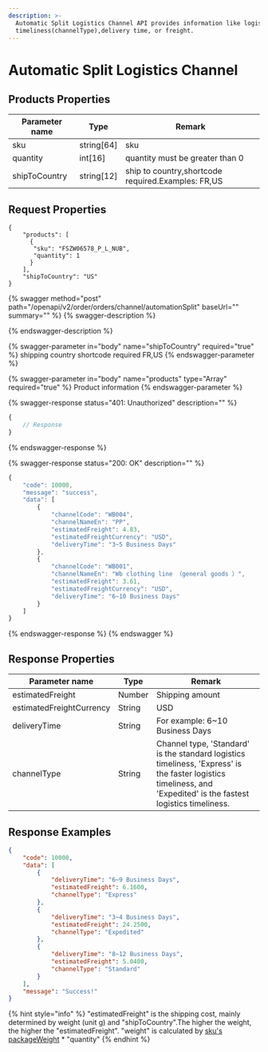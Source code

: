 ```yaml
---
description: >-
  Automatic Split Logistics Channel API provides information like logistics
  timeliness(channelType),delivery time, or freight.
---
```


# Automatic Split Logistics Channel

## Products Properties <a href="#response-parameter" id="response-parameter"></a>

| Parameter name | Type        | Remark                                             |
| -------------- | ----------- | -------------------------------------------------- |
| sku            | string\[64] | sku                                                |
| quantity       | int\[16]    | quantity must be greater than 0                    |
| shipToCountry  | string\[12] | ship to country,shortcode required.Examples: FR,US |

## Request Properties <a href="#response-parameter" id="response-parameter"></a>

```
{
    "products": [
      {
       "sku": "FSZW06578_P_L_NUB",
       "quantity": 1
      }
    ],
    "shipToCountry": "US"
}
```

{% swagger method="post" path="/openapi/v2/order/orders/channel/automationSplit" baseUrl="" summary="" %}
{% swagger-description %}

{% endswagger-description %}

{% swagger-parameter in="body" name="shipToCountry" required="true" %}
shipping country shortcode required FR,US
{% endswagger-parameter %}

{% swagger-parameter in="body" name="products" type="Array" required="true" %}
Product information
{% endswagger-parameter %}

{% swagger-response status="401: Unauthorized" description="" %}
```javascript
{
    // Response
}
```
{% endswagger-response %}

{% swagger-response status="200: OK" description="" %}
```javascript
{
    "code": 10000,
    "message": "success",
    "data": [
        {
            "channelCode": "WB004",
            "channelNameEn": "PP",
            "estimatedFreight": 4.83,
            "estimatedFreightCurrency": "USD",
            "deliveryTime": "3~5 Business Days"
        },
        {
            "channelCode": "WB001",
            "channelNameEn": "Wb clothing line （general goods ）",
            "estimatedFreight": 3.61,
            "estimatedFreightCurrency": "USD",
            "deliveryTime": "6~10 Business Days"
        }
    ]
}
```
{% endswagger-response %}
{% endswagger %}

## Response Properties <a href="#response-parameter" id="response-parameter"></a>

| Parameter name           | Type   | Remark                                                                                                                                                            |
| ------------------------ | ------ | ----------------------------------------------------------------------------------------------------------------------------------------------------------------- |
| estimatedFreight         | Number | Shipping amount                                                                                                                                                   |
| estimatedFreightCurrency | String | USD                                                                                                                                                               |
| deliveryTime             | String | For example: 6\~10 Business Days                                                                                                                                  |
| channelType              | String | Channel type, 'Standard' is the standard logistics timeliness, 'Express' is the faster logistics timeliness, and 'Expedited' is the fastest logistics timeliness. |

## Response Examples <a href="#response-parameter" id="response-parameter"></a>

```json
{
    "code": 10000,
    "data": [
        {
            "deliveryTime": "6~9 Business Days",
            "estimatedFreight": 6.1600,
            "channelType": "Express"
        },
        {
            "deliveryTime": "3~4 Business Days",
            "estimatedFreight": 24.2500,
            "channelType": "Expedited"
        },
        {
            "deliveryTime": "8~12 Business Days",
            "estimatedFreight": 5.0400,
            "channelType": "Standard"
        }
    ],
    "message": "Success!"
}
```

{% hint style="info" %}
"estimatedFreight" is the shipping cost, mainly determined by weight (unit g) and "shipToCountry".The higher the weight, the higher the "estimatedFreight". "weight" is calculated by [sku's packageWeight](../api-reference/products.md#skulist) \*  "quantity"
{% endhint %}
